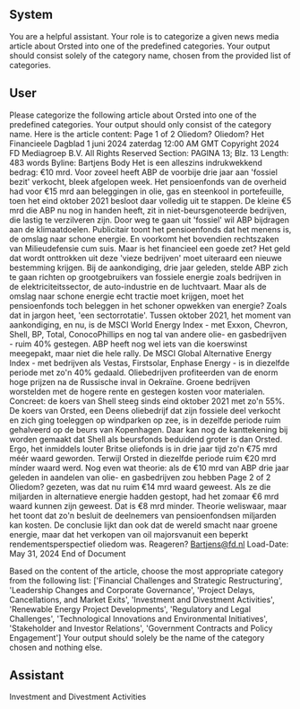 ## System

You are a helpful assistant. Your role is to categorize a given news media article about Orsted into one of the predefined categories. Your output should consist solely of the category name, chosen from the provided list of categories.

## User


Please categorize the following article about Orsted into one of the predefined categories. 
Your output should only consist of the category name.
Here is the article content: Page 1 of 2
Oliedom?
Oliedom?
Het Financieele Dagblad
1 juni 2024 zaterdag 12:00 AM GMT
Copyright 2024 FD Mediagroep B.V. All Rights Reserved
Section: PAGINA 13; Blz. 13
Length: 483 words
Byline: Bartjens
Body
Het is een alleszins indrukwekkend bedrag: €10 mrd. Voor zoveel heeft ABP de voorbije drie jaar aan 'fossiel bezit' 
verkocht, bleek afgelopen week. Het pensioenfonds van de overheid had voor €15 mrd aan beleggingen in olie, gas 
en steenkool in portefeuille, toen het eind oktober 2021 besloot daar volledig uit te stappen. De kleine €5 mrd die 
ABP nu nog in handen heeft, zit in niet-beursgenoteerde bedrijven, die lastig te verzilveren zijn.
Door weg te gaan uit 'fossiel' wil ABP bijdragen aan de klimaatdoelen. Publicitair toont het pensioenfonds dat het 
menens is, de omslag naar schone energie. En voorkomt het bovendien rechtszaken van Milieudefensie cum suis. 
Maar is het financieel een goede zet?  Het geld dat wordt onttrokken uit deze 'vieze bedrijven' moet uiteraard een 
nieuwe bestemming krijgen. Bij de aankondiging, drie jaar geleden, stelde ABP zich te gaan richten op 
grootgebruikers van fossiele energie zoals bedrijven in de elektriciteitssector, de auto-industrie en de luchtvaart. 
Maar als de omslag naar schone energie echt tractie moet krijgen, moet het pensioenfonds toch beleggen in het 
schoner opwekken van energie? Zoals dat in jargon heet, 'een sectorrotatie'. Tussen oktober 2021, het moment van 
aankondiging, en nu, is de MSCI World Energy Index - met Exxon, Chevron, Shell, BP, Total, ConocoPhillips en 
nog tal van andere olie- en gasbedrijven - ruim 40% gestegen. ABP heeft nog wel iets van die koerswinst 
meegepakt, maar niet die hele rally.  De MSCI Global Alternative Energy Index - met bedrijven als Vestas, 
Firstsolar, Enphase Energy - is in diezelfde periode met zo'n 40% gedaald. Oliebedrijven profiteerden van de enorm 
hoge prijzen na de Russische inval in Oekraïne. Groene bedrijven worstelden met de hogere rente en gestegen 
kosten voor materialen. Concreet: de koers van Shell steeg sinds eind oktober 2021 met zo'n 55%. De koers van 
Orsted, een Deens oliebedrijf dat zijn fossiele deel verkocht en zich ging toeleggen op windparken op zee, is in 
dezelfde periode ruim gehalveerd op de beurs van Kopenhagen. Daar kan nog de kanttekening bij worden gemaakt 
dat Shell als beursfonds beduidend groter is dan Orsted. Ergo, het inmiddels louter Britse oliefonds is in drie jaar 
tijd zo'n €75 mrd méér waard geworden. Terwijl Orsted in diezelfde periode ruim €20 mrd mínder waard werd. Nog 
even wat theorie: als de €10 mrd van ABP drie jaar geleden in aandelen van olie- en gasbedrijven zou hebben 
Page 2 of 2
Oliedom?
gezeten, was dat nu ruim €14 mrd waard geweest. Als ze die miljarden in alternatieve energie hadden gestopt, had 
het zomaar €6 mrd waard kunnen zijn geweest. Dat is €8 mrd minder. Theorie weliswaar, maar het toont dat zo'n 
besluit de deelnemers van pensioenfondsen miljarden kan kosten. De conclusie lijkt dan ook dat de wereld smacht 
naar groene energie, maar dat het verkopen van oil majorsvanuit een beperkt rendementsperspectief oliedom was. 
Reageren? Bartjens@fd.nl
Load-Date: May 31, 2024
End of Document

Based on the content of the article, choose the most appropriate category from the following list: ['Financial Challenges and Strategic Restructuring', 'Leadership Changes and Corporate Governance', 'Project Delays, Cancellations, and Market Exits', 'Investment and Divestment Activities', 'Renewable Energy Project Developments', 'Regulatory and Legal Challenges', 'Technological Innovations and Environmental Initiatives', 'Stakeholder and Investor Relations', 'Government Contracts and Policy Engagement']
Your output should solely be the name of the category chosen and nothing else.
            

## Assistant

Investment and Divestment Activities

